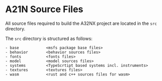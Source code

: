 # A21N Source Files

All source files required to build the A32NX project are located in the `src` directory. 

The `src` directory is structured as follows:

```
- base            <msfs package base files>
- behavior        <behavior sources files>
- fonts           <fonts files>
- model           <model sources files>
- systems         <TypeScrtipt based systems incl. instruments>
- textures        <textures files>
- wasm            <rust and c++ sources files for wasm>
```
